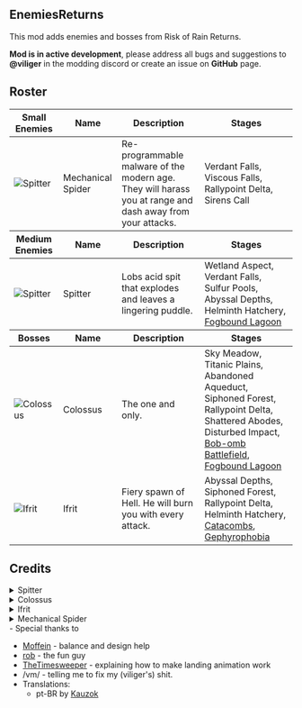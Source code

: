 ## EnemiesReturns

This mod adds enemies and bosses from Risk of Rain Returns.

**Mod is in active development**, please address all bugs and suggestions to **@viliger** in the modding discord or create an issue on **GitHub** page.

## Roster

<table>
	<thead>
		<tr>
			<th>Small Enemies</th>
			<th>Name</th>
			<th>Description</th>
			<th>Stages</th>
		</tr>
	</thead>
	<tr>
		<td><img src="https://raw.githubusercontent.com/viliger2/RoR2_EnemiesReturns/refs/heads/main/EnemiesReturnsUnity/Assets/Enemies/MechanicalSpider/texMechanicalSpiderEnemyIcon.png" alt="Spitter"></td>
		<td>Mechanical Spider</td>
		<td>Re-programmable malware of the modern age. They will harass you at range and dash away from your attacks.</td>
		<td>Verdant Falls, Viscous Falls, Rallypoint Delta, Sirens Call</td>
	</tr>	
	<thead>
		<tr>
			<th>Medium Enemies</th>
			<th>Name</th>
			<th>Description</th>
			<th>Stages</th>
		</tr>
	</thead>
	<tr>
		<td><img src="https://raw.githubusercontent.com/viliger2/RoR2_EnemiesReturns/main/EnemiesReturnsUnity/Assets/Enemies/Spitter/texSpitterIcon.png" alt="Spitter"></td>
		<td>Spitter</td>
		<td>Lobs acid spit that  explodes and leaves a lingering puddle.</td>
		<td>Wetland Aspect, Verdant Falls, Sulfur Pools, Abyssal Depths, Helminth Hatchery, <a href="https://thunderstore.io/package/JaceDaDorito/FogboundLagoon/">Fogbound Lagoon</a> </td>
	</tr>
	<thead>
		<tr>
			<th>Bosses</th>
			<th>Name</th>
			<th>Description</th>
			<th>Stages</th>
		</tr>
	</thead>
	<tr>
		<td><img src="https://raw.githubusercontent.com/viliger2/RoR2_EnemiesReturns/main/EnemiesReturnsUnity/Assets/Enemies/Colossus/texColossusIcon.png" alt="Colossus"></td>
		<td>Colossus</td>
		<td>The one and only.</td>
		<td>Sky Meadow, Titanic Plains, Abandoned Aqueduct, Siphoned Forest, Rallypoint Delta, Shattered Abodes, Disturbed Impact, <a href="https://thunderstore.io/package/viliger/BobombBattlefield/">Bob-omb Battlefield</a>, <a href="https://thunderstore.io/package/JaceDaDorito/FogboundLagoon/">Fogbound Lagoon</a></td>
	</tr>
	<tr>
		<td><img src="https://raw.githubusercontent.com/viliger2/RoR2_EnemiesReturns/refs/heads/main/EnemiesReturnsUnity/Assets/Enemies/Ifrit/texIconIfritBody.png" alt="Ifrit"></td>
		<td>Ifrit</td>
		<td>Fiery spawn of Hell. He will burn you with every attack.</td>
		<td>Abyssal Depths, Siphoned Forest, Rallypoint Delta, Helminth Hatchery, <a href="https://thunderstore.io/package/viliger/Catacombs/">Catacombs</a>, <a href="https://thunderstore.io/package/winterwonderland/SnowtimeStages/">Gephyrophobia</a></td>
	</tr>	
</table>

## Credits
<details>
<summary>Spitter</summary>

* Model by Jinazler
* Rigging and animation by Sentinel 
* Code by [viliger](https://thunderstore.io/package/viliger/)
* Additional animations and sounds by [rob](https://thunderstore.io/package/rob_gaming/)
* Majority of sounds come from RoR and RoRR
</details>

<details>
<summary>Colossus</summary>

* Model by Jinazler
* Rigging and animation by Sentinel 
* Code by [viliger](https://thunderstore.io/package/viliger/)
* Help with AI pathfinding by [DestroyedClone](https://thunderstore.io/package/DestroyedClone/)
* Additional sound design by [rob](https://thunderstore.io/package/rob_gaming/)
* Item pick model and texturing by [FORCED_REASSEMBLY](https://thunderstore.io/package/Forced_Reassembly/)
* Majority of sounds come from RoR, RoRR and WoW
* Laser charge sound - https://pixabay.com/sound-effects/charged-laser-7125/
* Woosh sound - https://pixabay.com/sound-effects/long-whoosh-194554/
</details>
<details>
<summary>Ifrit</summary>

* Model by Jinazler
* Rigging and animation by Sentinel 
* Code by [viliger](https://thunderstore.io/package/viliger/)
* Item pickup model and texture, pillar model, texture and animations by [FORCED_REASSEMBLY](https://thunderstore.io/package/Forced_Reassembly/)
* Majority of sounds come from RoR, RoRR and WoW
* Super natural explosion - https://pixabay.com/sound-effects/supernatural-explosion-104295/
* Monster breathing - https://pixabay.com/sound-effects/animal-breathing-monster-78392/
* hit sound(video game type) - https://pixabay.com/sound-effects/hit-soundvideo-game-type-230510/
</details>
<details>
<summary>Mechanical Spider</summary>

* Model, rigging and animation by [FORCED_REASSEMBLY](https://thunderstore.io/package/Forced_Reassembly/) 
* Code by [viliger](https://thunderstore.io/package/viliger/)
* Majority of sounds come from Resident Evil 1, RoR and RoRR
* 07024 space laser charging.wav - https://freesound.org/people/Robinhood76/sounds/414293/
* Static Idle Loop Finished - https://pixabay.com/sound-effects/static-idle-loop-finished-40043/
* SciFi Door Opening - https://pixabay.com/sound-effects/scifi-door-opening-36171/
* Sci-Fi Weapon - Mechanism - Robotic Morph Medium Duration - https://pixabay.com/sound-effects/sci-fi-weapon-mechanism-robotic-morph-medium-duration-233840/
* Old Fan With Start Sound - https://pixabay.com/sound-effects/old-fan-with-start-sound-247598/
</details>
- Special thanks to 

* [Moffein](https://thunderstore.io/package/Moffein/) - balance and design help
* [rob](https://thunderstore.io/package/rob_gaming/) - the fun guy
* [TheTimesweeper](https://thunderstore.io/package/TheTimesweeper/) - explaining how to make landing animation work
* /vm/ - telling me to fix my (viliger's) shit.
* Translations:
	* pt-BR by [Kauzok](https://github.com/Kauzok)